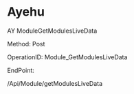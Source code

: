 #     Ayehu


AY ModuleGetModulesLiveData

Method: Post

OperationID: Module_GetModulesLiveData

EndPoint:

/Api/Module/getModulesLiveData
